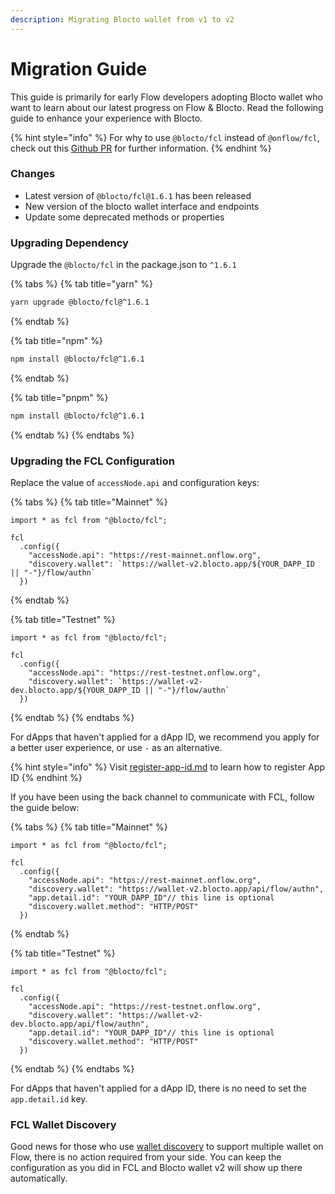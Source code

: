 ```yaml
---
description: Migrating Blocto wallet from v1 to v2
---
```


# Migration Guide

This guide is primarily for early Flow developers adopting Blocto wallet who want to learn about our latest progress on Flow & Blocto. Read the following guide to enhance your experience with Blocto.

{% hint style="info" %}
For why to use `@blocto/fcl` instead of `@onflow/fcl`, check out this [Github PR](https://github.com/onflow/fcl-js/pull/1679) for further information.
{% endhint %}

### Changes

* Latest version of `@blocto/fcl@1.6.1` has been released
* New version of the blocto wallet interface and endpoints
* Update some deprecated methods or properties

### Upgrading Dependency

Upgrade the `@blocto/fcl` in the package.json to `^1.6.1`

{% tabs %}
{% tab title="yarn" %}
```bash
yarn upgrade @blocto/fcl@^1.6.1
```
{% endtab %}

{% tab title="npm" %}
```bash
npm install @blocto/fcl@^1.6.1
```
{% endtab %}

{% tab title="pnpm" %}
```bash
npm install @blocto/fcl@^1.6.1
```
{% endtab %}
{% endtabs %}

### Upgrading the FCL Configuration

Replace the value of `accessNode.api` and configuration keys:



{% tabs %}
{% tab title="Mainnet" %}
```
import * as fcl from "@blocto/fcl";

fcl
  .config({
    "accessNode.api": "https://rest-mainnet.onflow.org",
    "discovery.wallet": `https://wallet-v2.blocto.app/${YOUR_DAPP_ID || "-"}/flow/authn`
  })
```
{% endtab %}

{% tab title="Testnet" %}
```
import * as fcl from "@blocto/fcl";

fcl
  .config({
    "accessNode.api": "https://rest-testnet.onflow.org",
    "discovery.wallet": `https://wallet-v2-dev.blocto.app/${YOUR_DAPP_ID || "-"}/flow/authn`
  })
```
{% endtab %}
{% endtabs %}

For dApps that haven't applied for a dApp ID, we recommend you apply for a better user experience, or use `-` as an alternative.

{% hint style="info" %}
Visit [register-app-id.md](../../register-app-id.md "mention") to learn how to register App ID
{% endhint %}

If you have been using the back channel to communicate with FCL, follow the guide below:





{% tabs %}
{% tab title="Mainnet" %}
```
import * as fcl from "@blocto/fcl";

fcl
  .config({
    "accessNode.api": "https://rest-mainnet.onflow.org",
    "discovery.wallet": "https://wallet-v2.blocto.app/api/flow/authn",
    "app.detail.id": "YOUR_DAPP_ID"// this line is optional
    "discovery.wallet.method": "HTTP/POST"
  })
```
{% endtab %}

{% tab title="Testnet" %}
```
import * as fcl from "@blocto/fcl";

fcl
  .config({
    "accessNode.api": "https://rest-testnet.onflow.org",
    "discovery.wallet": "https://wallet-v2-dev.blocto.app/api/flow/authn",
    "app.detail.id": "YOUR_DAPP_ID"// this line is optional
    "discovery.wallet.method": "HTTP/POST"
  })
```
{% endtab %}
{% endtabs %}

For dApps that haven't applied for a dApp ID, there is no need to set the `app.detail.id` key.



### FCL Wallet Discovery

Good news for those who use [wallet discovery](https://github.com/onflow/fcl-discovery) to support multiple wallet on Flow, there is no action required from your side. You can keep the configuration as you did in FCL and Blocto wallet v2 will show up there automatically.
